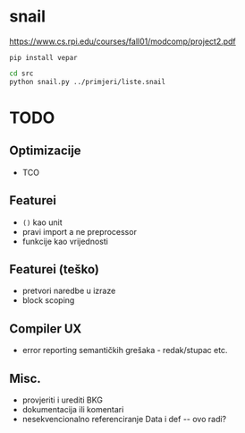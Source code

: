 # snail

https://www.cs.rpi.edu/courses/fall01/modcomp/project2.pdf

`pip install vepar`

```bash
cd src
python snail.py ../primjeri/liste.snail
```

# TODO

## Optimizacije

- TCO

## Featurei

- `()` kao unit
- pravi import a ne preprocessor
- funkcije kao vrijednosti

## Featurei (teško)

- pretvori naredbe u izraze
- block scoping

## Compiler UX

- error reporting semantičkih grešaka - redak/stupac etc.

## Misc.

- provjeriti i urediti BKG
- dokumentacija ili komentari
- nesekvencionalno referenciranje Data i def -- ovo radi?
